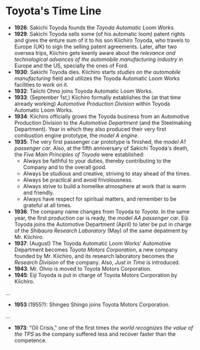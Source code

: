 # Toyota's Time Line

- **1926**: Sakichi Toyoda founds the *Toyoda Automatic Loom Works*.
- **1929**: Sakichi Toyoda sells some (of his automatic loom) patent rights and gives the enture sum of it to his son Kiichiro Toyoda, who travels to Europe (UK) to sign the selling patent agreements. Later, after two oversea trips, Kiichiro gets keenly aware about the *relevance and technological advances of the automobile manufacturing industry* in Europe and the US, specially the ones of Ford.
- **1930**: Sakichi Toyoda dies. Kiichiro starts *studies on the automobile manufacturing* field and utilizes the Toyoda Automatic Loom Works facilities to work on it.
- **1932**: Taiichi Ohno joins Toyoda Automatic Loom Works.
- **1933**: (September 1st,) Kiichiro formally establishes the (at that time already working) *Automotive Production Division* within Toyoda Automatic Loom Works.
- **1934**: Kiichiro officially grows the Toyoda business from an Automotive Production Division to the *Automotive Department* (and the Steelmaking Department). Year in which they also produced their very first combustion engine prototype, the *model A engine*.
- **1935**: The very first passenger car prototype is finished, the *model A1 passenger car*. Also, at the fifth anniversary of Sakichi Toyoda's death, the *Five Main Principles of Toyoda* were established:
  - Always be faithful to your duties, thereby contributing to the Company and to the overall good.
  - Always be studious and creative, striving to stay ahead of the times.
  - Always be practical and avoid frivolousness.
  - Always strive to build a homelike atmosphere at work that is warm and friendly.
  - Always have respect for spiritual matters, and remember to be grateful at all times.
- **1936**: The company name changes from Toyoda to *Toyota*. In the same year, the first production car is ready, the *model AA passenger car*. Eiji Toyoda joins the Automotive Department (April) to later be put in charge of the *Shibaura Research Laboratory* (May) of the same depatment by Mr. Kiichiro.
- **1937**: (August) The Toyoda Automatic Loom Works' Automotive Department becomes *Toyota Motors Corporation*, a new company founded by Mr. Kiichiro, and its research laboratory becomes the *Research Division* of the company. Also, *Just in Time* is introduced.
- **1943**: Mr. Ohno is moved to Toyota Motors Corporation.
- **1945**: Eiji Toyoda is put in charge of Toyota Motors Corporation by Kiichiro.

...

- **1953** (1955?): Shingeo Shingo joins Toyota Motors Corporation.

...

- **1973**: "Oil Crisis," one of the first times *the world recognizes the value of the TPS* as the company suffered less and recover faster than the competence.
